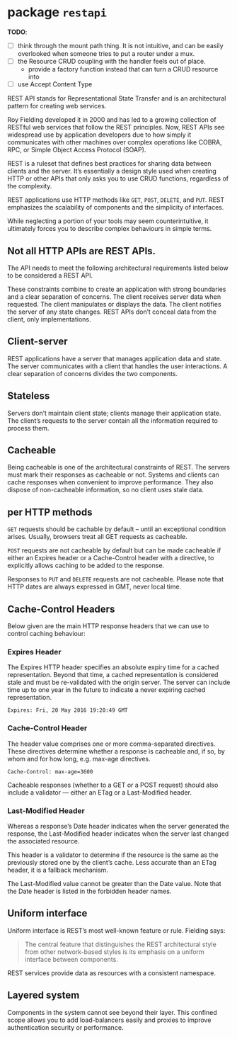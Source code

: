 # package `restapi`

**TODO**:
- [ ] think through the mount path thing. It is not intuitive, and can be easily overlooked when someone tries to put a router under a mux.
- [ ] the Resource CRUD coupling with the handler feels out of place.
    - provide a factory function instead that can turn a CRUD resource into
- [ ] use Accept Content Type 

REST API stands for Representational State Transfer
and is an architectural pattern for creating web services.

Roy Fielding developed it in 2000
and has led to a growing collection of RESTful web services
that follow the REST principles.
Now, REST APIs see widespread use by application developers
due to how simply it communicates with other machines
over complex operations like COBRA, RPC, or Simple Object Access Protocol (SOAP).

REST is a ruleset that defines best practices for sharing data between clients and the server.
It’s essentially a design style used when creating HTTP
or other APIs that only asks you to use CRUD functions,
regardless of the complexity.

REST applications use HTTP methods like `GET`, `POST`, `DELETE`, and `PUT`.
REST emphasizes the scalability of components and the simplicity of interfaces.

While neglecting a portion of your tools may seem counterintuitive,
it ultimately forces you to describe complex behaviours in simple terms.

## Not all HTTP APIs are REST APIs.

The API needs to meet the following architectural requirements listed below to be considered a REST API.

These constraints combine to create an application with strong boundaries and a clear separation of concerns.
The client receives server data when requested.
The client manipulates or displays the data.
The client notifies the server of any state changes.
REST APIs don’t conceal data from the client, only implementations.

## Client-server

REST applications have a server that manages application data and state.
The server communicates with a client that handles the user interactions.
A clear separation of concerns divides the two components.

## Stateless

Servers don’t maintain client state; clients manage their application state.
The client’s requests to the server contain all the information required to process them.

## Cacheable

Being cacheable is one of the architectural constraints of REST.
The servers must mark their responses as cacheable or not.
Systems and clients can cache responses when convenient to improve performance.
They also dispose of non-cacheable information, so no client uses stale data.

## per HTTP methods

`GET` requests should be cachable by default – until an exceptional condition arises.
Usually, browsers treat all GET requests as cacheable.

`POST` requests are not cacheable by default but can be made cacheable if
either an Expires header or a Cache-Control header with a directive,
to explicitly allows caching to be added to the response.

Responses to `PUT` and `DELETE` requests are not cacheable.
Please note that HTTP dates are always expressed in GMT, never local time.

## Cache-Control Headers

Below given are the main HTTP response headers that we can use to control caching behaviour:

### Expires Header

The Expires HTTP header specifies an absolute expiry time for a cached representation.
Beyond that time, a cached representation is considered stale and must be re-validated with the origin server.
The server can include time up to one year in the future to indicate a never expiring cached representation.

```
Expires: Fri, 20 May 2016 19:20:49 GMT
```

### Cache-Control Header

The header value comprises one or more comma-separated directives.
These directives determine whether a response is cacheable
and, if so, by whom and for how long, e.g. max-age directives.

```
Cache-Control: max-age=3600
```

Cacheable responses (whether to a GET or a POST request) should also include a validator — either an ETag or a Last-Modified header.

### Last-Modified Header

Whereas a response’s Date header indicates when the server generated the response,
the Last-Modified header indicates when the server last changed the associated resource.

This header is a validator to determine if the resource is the same as the previously stored one by the client’s cache.
Less accurate than an ETag header, it is a fallback mechanism.

The Last-Modified value cannot be greater than the Date value.
Note that the Date header is listed in the forbidden header names.

## Uniform interface

Uniform interface is REST’s most well-known feature or rule. Fielding says:

> The central feature that distinguishes the REST architectural style
from other network-based styles is its emphasis on a uniform interface between components.

REST services provide data as resources with a consistent namespace.

## Layered system

Components in the system cannot see beyond their layer.
This confined scope allows you to add load-balancers easily
and proxies to improve authentication security or performance.
